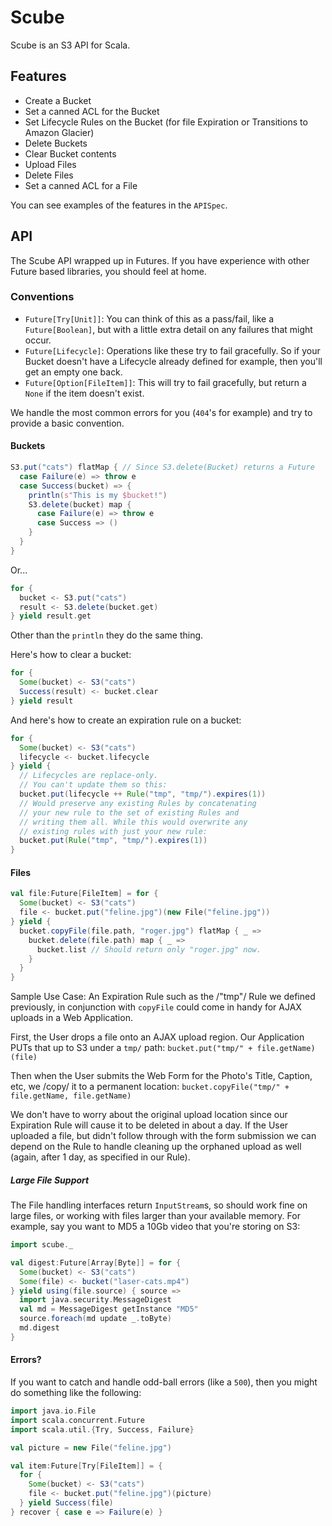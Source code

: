 # Scube

Scube is an S3 API for Scala.

## Features

* Create a Bucket
* Set a canned ACL for the Bucket
* Set Lifecycle Rules on the Bucket (for file Expiration or Transitions to Amazon Glacier)
* Delete Buckets
* Clear Bucket contents
* Upload Files
* Delete Files
* Set a canned ACL for a File

You can see examples of the features in the `APISpec`.

## API

The Scube API wrapped up in Futures. If you have experience with other Future based libraries, you should feel at home.

### Conventions

* `Future[Try[Unit]]`: You can think of this as a pass/fail, like a `Future[Boolean]`, but with a little extra detail on any failures that might occur.
* `Future[Lifecycle]`: Operations like these try to fail gracefully. So if your Bucket doesn't have a Lifecycle already defined for example, then you'll get an empty one back.
* `Future[Option[FileItem]]`: This will try to fail gracefully, but return a `None` if the item doesn't exist.

We handle the most common errors for you (`404`'s for example) and try to provide a basic convention.

#### Buckets

```scala
S3.put("cats") flatMap { // Since S3.delete(Bucket) returns a Future
  case Failure(e) => throw e
  case Success(bucket) => {
    println(s"This is my $bucket!")
    S3.delete(bucket) map {
      case Failure(e) => throw e
      case Success => ()
    }
  }
}
```

Or...

```scala
for {
  bucket <- S3.put("cats")
  result <- S3.delete(bucket.get)
} yield result.get
```

Other than the `println` they do the same thing.

Here's how to clear a bucket:

```scala
for {
  Some(bucket) <- S3("cats")
  Success(result) <- bucket.clear
} yield result
```

And here's how to create an expiration rule on a bucket:

```scala
for {
  Some(bucket) <- S3("cats")
  lifecycle <- bucket.lifecycle
} yield {
  // Lifecycles are replace-only.
  // You can't update them so this:
  bucket.put(lifecycle ++ Rule("tmp", "tmp/").expires(1))
  // Would preserve any existing Rules by concatenating
  // your new rule to the set of existing Rules and
  // writing them all. While this would overwrite any
  // existing rules with just your new rule:
  bucket.put(Rule("tmp", "tmp/").expires(1))
}
```

#### Files

```scala
val file:Future[FileItem] = for {
  Some(bucket) <- S3("cats")
  file <- bucket.put("feline.jpg")(new File("feline.jpg"))
} yield {
  bucket.copyFile(file.path, "roger.jpg") flatMap { _ =>
    bucket.delete(file.path) map { _ =>
      bucket.list // Should return only "roger.jpg" now.
    }
  }
}
```

Sample Use Case: An Expiration Rule such as the /"tmp"/ Rule we defined previously, in conjunction with
`copyFile` could come in handy for AJAX uploads in a Web Application.

First, the User drops a file onto an AJAX upload region. Our Application PUTs that up to S3 under
a `tmp/` path: `bucket.put("tmp/" + file.getName)(file)`

Then when the User submits the Web Form for the Photo's Title, Caption, etc, we /copy/ it to a permanent
location: `bucket.copyFile("tmp/" + file.getName, file.getName)`

We don't have to worry about the original upload location since our Expiration Rule will cause it to be
deleted in about a day. If the User uploaded a file, but didn't follow through with the form
submission we can depend on the Rule to handle cleaning up the orphaned upload as well (again, after 1 day,
as specified in our Rule).

##### Large File Support

The File handling interfaces return `InputStream`s, so should work fine on large files,
or working with files larger than your available memory. For example, say you want to
MD5 a 10Gb video that you're storing on S3:

```scala
import scube._

val digest:Future[Array[Byte]] = for {
  Some(bucket) <- S3("cats")
  Some(file) <- bucket("laser-cats.mp4")
} yield using(file.source) { source =>
  import java.security.MessageDigest
  val md = MessageDigest getInstance "MD5"
  source.foreach(md update _.toByte)
  md.digest
}
```

#### Errors?

If you want to catch and handle odd-ball errors (like a `500`), then you might do something like the following:

```scala
import java.io.File
import scala.concurrent.Future
import scala.util.{Try, Success, Failure}

val picture = new File("feline.jpg")

val item:Future[Try[FileItem]] = {
  for {
    Some(bucket) <- S3("cats")
    file <- bucket.put("feline.jpg")(picture)
  } yield Success(file)
} recover { case e => Failure(e) }
```